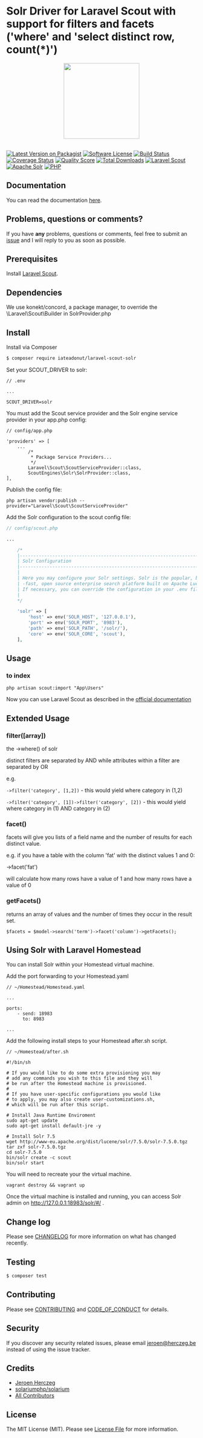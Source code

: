 # Solr Driver for Laravel Scout with support for filters and facets ('where' and 'select distinct row, count(*)')

<p align="center"><img src="http://lucene.apache.org/solr/assets/identity/Solr_Logo_on_white.png" width="200px"><br><br></p>

[![Latest Version on Packagist][ico-version]][link-packagist]
[![Software License][ico-license]](LICENSE.md)
[![Build Status][ico-travis]][link-travis]
[![Coverage Status][ico-scrutinizer]][link-scrutinizer]
[![Quality Score][ico-code-quality]][link-code-quality]
[![Total Downloads][ico-downloads]][link-downloads]
[![Laravel Scout][ico-laravel-scout]][link-laravel-scout]
[![Apache Solr][ico-solr]][link-solr]
[![PHP][ico-php]][link-php]

## Documentation

You can read the documentation [here](https://solr-driver-for-laravel-scout.readthedocs.io/en/latest/).

## Problems, questions or comments?

If you have **any** problems, questions or comments, feel free to submit an [issue](link-issue) and I will reply to you as soon as possible.


## Prerequisites

Install [Laravel Scout](https://laravel.com/docs/8.x/scout).

## Dependencies

We use konekt/concord, a package manager, to override the \Laravel\Scout\Builder in SolrProvider.php

## Install

Install via Composer

``` bash
$ composer require iateadonut/laravel-scout-solr
```

Set your SCOUT_DRIVER to solr:

```
// .env

...

SCOUT_DRIVER=solr
```


You must add the Scout service provider and the Solr engine service provider in your app.php config:

```
// config/app.php

'providers' => [
    ...
        /*
         * Package Service Providers...
         */
        Laravel\Scout\ScoutServiceProvider::class,
        ScoutEngines\Solr\SolrProvider::class,
],
```

Publish the config file:

```php artisan vendor:publish --provider="Laravel\Scout\ScoutServiceProvider"```


Add the Solr configuration to the scout config file:

```php
// config/scout.php

...

    /*
    |--------------------------------------------------------------------------
    | Solr Configuration
    |--------------------------------------------------------------------------
    |
    | Here you may configure your Solr settings. Solr is the popular, blazing
    | -fast, open source enterprise search platform built on Apache Lucene.
    | If necessary, you can override the configuration in your .env file.
    |
    */

    'solr' => [
        'host' => env('SOLR_HOST', '127.0.0.1'),
        'port' => env('SOLR_PORT', '8983'),
        'path' => env('SOLR_PATH', '/solr/'),
        'core' => env('SOLR_CORE', 'scout'),
    ],
```

## Usage

### to index

```php artisan scout:import "App\Users"```

Now you can use Laravel Scout as described in the [official documentation](https://laravel.com/docs/5.7/scout)

## Extended Usage

### filter([array])

the ->where() of solr

distinct filters are separated by AND while attributes within  a filter are separated by OR

e.g.

````->filter('category', [1,2])```` - this would yield where category in (1,2)

````->filter('category', [1])->filter('category', [2])```` - this would yield where category in (1) AND category in (2)

### facet()

facets will give you lists of a field name and the number of results for each distinct value.

e.g. if you have a table with the column 'fat' with the distinct values 1 and 0:

->facet('fat')

will calculate how many rows have a value of 1 and how many rows have a value of 0

### getFacets()

returns an array of values and the number of times they occur in the result set.

````$facets = $model->search('term')->facet('column')->getFacets();````

## Using Solr with Laravel Homestead

You can install Solr within your Homestead virtual machine.

Add the port forwarding to your Homestead.yaml

```
// ~/Homestead/Homestead.yaml

...

ports:
    - send: 18983
      to: 8983
      
...
```

Add the following install steps to your Homestead after.sh script.

```
// ~/Homestead/after.sh

#!/bin/sh

# If you would like to do some extra provisioning you may
# add any commands you wish to this file and they will
# be run after the Homestead machine is provisioned.
#
# If you have user-specific configurations you would like
# to apply, you may also create user-customizations.sh,
# which will be run after this script.

# Install Java Runtime Enviroment
sudo apt-get update
sudo apt-get install default-jre -y

# Install Solr 7.5
wget http://www-eu.apache.org/dist/lucene/solr/7.5.0/solr-7.5.0.tgz
tar zxf solr-7.5.0.tgz
cd solr-7.5.0
bin/solr create -c scout
bin/solr start

```

You will need to recreate your the virtual machine.

```
vagrant destroy && vagrant up
```

Once the virtual machine is installed and running, you can access Solr admin on http://127.0.0.1:18983/solr/#/ .

## Change log

Please see [CHANGELOG](CHANGELOG.md) for more information on what has changed recently.

## Testing

``` bash
$ composer test
```

## Contributing

Please see [CONTRIBUTING](CONTRIBUTING.md) and [CODE_OF_CONDUCT](CODE_OF_CONDUCT.md) for details.

## Security

If you discover any security related issues, please email jeroen@herczeg.be instead of using the issue tracker.

## Credits

- [Jeroen Herczeg][link-author]
- [solariumphp/solarium](https://github.com/solariumphp/solarium)
- [All Contributors][link-contributors]

## License

The MIT License (MIT). Please see [License File](LICENSE.md) for more information.

[ico-version]: https://img.shields.io/packagist/v/jeroenherczeg/laravel-scout-solr.svg?style=flat-square
[ico-license]: https://img.shields.io/badge/license-MIT-brightgreen.svg?style=flat-square
[ico-travis]: https://img.shields.io/travis/jeroenherczeg/laravel-scout-solr/master.svg?style=flat-square
[ico-scrutinizer]: https://img.shields.io/scrutinizer/coverage/g/jeroenherczeg/laravel-scout-solr.svg?style=flat-square
[ico-code-quality]: https://img.shields.io/scrutinizer/g/jeroenherczeg/laravel-scout-solr.svg?style=flat-square
[ico-downloads]: https://img.shields.io/packagist/dt/jeroenherczeg/laravel-scout-solr.svg?style=flat-square
[ico-laravel-scout]: https://img.shields.io/badge/laravel%20scout-v5-blue.svg?style=flat-square
[ico-solr]: https://img.shields.io/badge/apache%20solr-7.5-blue.svg?style=flat-square
[ico-php]: https://img.shields.io/badge/php-7-blue.svg?style=flat-square

[link-packagist]: https://packagist.org/packages/jeroenherczeg/laravel-scout-solr
[link-travis]: https://travis-ci.org/jeroenherczeg/laravel-scout-solr
[link-scrutinizer]: https://scrutinizer-ci.com/g/jeroenherczeg/laravel-scout-solr/code-structure
[link-code-quality]: https://scrutinizer-ci.com/g/jeroenherczeg/laravel-scout-solr
[link-downloads]: https://packagist.org/packages/jeroenherczeg/laravel-scout-solr
[link-author]: https://github.com/jeroenherczeg
[link-contributors]: ../../contributors
[link-laravel-scout]: https://laravel.com/docs/5.7/scout
[link-solr]: http://lucene.apache.org/solr/
[link-php]: http://php.net/
[link-issues]: https://github.com/jeroenherczeg/laravel-scout-solr/issues
